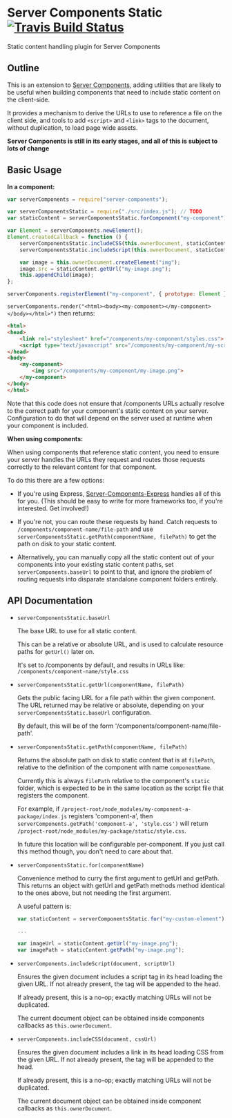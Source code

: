 # Server Components Static [![Travis Build Status](https://img.shields.io/travis/pimterry/server-components-static.svg)](https://travis-ci.org/pimterry/server-components-static)
Static content handling plugin for Server Components

## Outline

This is an extension to [Server Components](http://pimterry.github.io/server-components), adding
utilities that are likely to be useful when building components that need to include static content
on the client-side.

It provides a mechanism to derive the URLs to use to reference a file on the client side, and tools
to add `<script>` and `<link>` tags to the document, without duplication, to load page wide assets.

**Server Components is still in its early stages, and all of this is subject to lots of change**

## Basic Usage

**In a component:**

```javascript
var serverComponents = require("server-components");

var serverComponentsStatic = require("./src/index.js"); // TODO
var staticContent = serverComponentsStatic.forComponent("my-component");

var Element = serverComponents.newElement();
Element.createdCallback = function () {
    serverComponentsStatic.includeCSS(this.ownerDocument, staticContent.getUrl("styles.css"));
    serverComponentsStatic.includeScript(this.ownerDocument, staticContent.getUrl("my-script.js"));

    var image = this.ownerDocument.createElement("img");
    image.src = staticContent.getUrl("my-image.png");
    this.appendChild(image);
};

serverComponents.registerElement("my-component", { prototype: Element });
```

`serverComponents.render("<html><body><my-component></my-component></body></html>")` then returns:

```html
<html>
<head>
    <link rel="stylesheet" href="/components/my-component/styles.css">
    <script type="text/javascript" src="/components/my-component/my-script.js"></script>
</head>
<body>
    <my-component>
        <img src="/components/my-component/my-image.png">
    </my-component>
</body>
</html>
```

Note that this code does not ensure that /components URLs actually resolve to the correct path
for your component's static content on your server. Configuration to do that will depend on the
server used at runtime when your component is included.

**When using components:**

When using components that reference static content, you need to ensure your server handles the URLs
they request and routes those requests correctly to the relevant content for that component.

To do this there are a few options:

* If you're using Express, [Server-Components-Express](https://github.com/pimterry/server-components-express)
handles all of this for you. (This should be easy to write for more frameworks too, if you're interested. Get involved!)

* If you're not, you can route these requests by hand. Catch requests to `/components/component-name/file-path`
and use `serverComponentsStatic.getPath(componentName, filePath)` to get the path on disk to your
static content.

* Alternatively, you can manually copy all the static content out of your components into your existing
static content paths, set `serverComponents.baseUrl` to point to that, and ignore the problem of routing
requests into disparate standalone component folders entirely.

## API Documentation

* `serverComponentsStatic.baseUrl`

  The base URL to use for all static content.

  This can be a relative or absolute URL, and is used to calculate
  resource paths for `getUrl()` later on.

  It's set to /components by default, and results in URLs like:
  `/components/component-name/style.css`

* `serverComponentsStatic.getUrl(componentName, filePath)`

  Gets the public facing URL for a file path within the given component. The URL returned may be
  relative or absolute, depending on your `serverComponentsStatic.baseUrl` configuration.

  By default, this will be of the form '/components/component-name/file-path'.

* `serverComponentsStatic.getPath(componentName, filePath)`

  Returns the absolute path on disk to static content that is at `filePath`, relative to the
  definition of the component with name `componentName`.

  Currently this is always `filePath` relative to the component's `static` folder, which is expected
  to be in the same location as the script file that registers the component.

  For example, if `/project-root/node_modules/my-component-a-package/index.js` registers
  'component-a', then `serverComponents.getPath('component-a', 'style.css')` will return
  `/project-root/node_modules/my-package/static/style.css`.

  In future this location will be configurable per-component. If you just call this method though,
  you don't need to care about that.

* `serverComponentsStatic.for(componentName)`

  Convenience method to curry the first argument to getUrl and getPath. This returns an object with
  getUrl and getPath methods method identical to the ones above, but not needing the first argument.

  A useful pattern is:

  ```javascript
  var staticContent = serverComponentsStatic.for("my-custom-element");

  ...

  var imageUrl = staticContent.getUrl("my-image.png");
  var imagePath = staticContent.getPath("my-image.png");
  ```

* `serverComponents.includeScript(document, scriptUrl)`

  Ensures the given document includes a script tag in its head loading the
  given URL. If not already present, the tag will be appended to the head.

  If already present, this is a no-op; exactly matching URLs will not be
  duplicated.

  The current document object can be obtained inside components callbacks as `this.ownerDocument`.

* `serverComponents.includeCSS(document, cssUrl)`

  Ensures the given document includes a link in its head loading CSS from
  the given URL. If not already present, the tag will be appended to the head.

  If already present, this is a no-op; exactly matching URLs will not be
  duplicated.

  The current document object can be obtained inside component callbacks as `this.ownerDocument`.  
